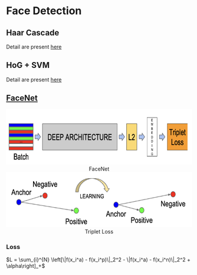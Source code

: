 # Face Detection

## Haar Cascade
Detail are present [here](../detection/index.md)

## HoG + SVM
Detail are present [here](../detection/index.md)

## [FaceNet](https://arxiv.org/pdf/1503.03832)

<div align='center'>
<img src='https://raw.githubusercontent.com/rokmr/Computer-Vision/refs/heads/main/assets/FaceNet.png' height=150>
<figcaption>
FaceNet
</figcaption>
</div>


<div align='center'>
<img src='https://raw.githubusercontent.com/rokmr/Computer-Vision/refs/heads/main/assets/TripletLoss.png' height=150>
<figcaption>
Triplet Loss
</figcaption>
</div>

### Loss
$L = \sum_{i}^{N} \left[\|f(x_i^a) - f(x_i^p)\|_2^2 - \|f(x_i^a) - f(x_i^n)\|_2^2 + \alpha\right]_+$
